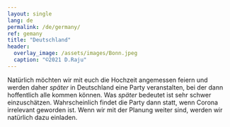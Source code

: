 ```yaml
---
layout: single
lang: de
permalink: /de/germany/
ref: gemany
title: "Deutschland"
header:
  overlay_image: /assets/images/Bonn.jpeg
  caption: "©2021 D.Raju"
---
```


Natürlich möchten wir mit euch die Hochzeit angemessen feiern und werden daher *später* in Deutschland eine Party veranstalten, bei der dann
hoffentlich alle kommen können. Was *später* bedeutet ist sehr schwer einzuschätzen. Wahrscheinlich findet die Party dann statt, wenn Corona irrelevant geworden ist. Wenn wir mit der Planung weiter sind, werden wir natürlich dazu einladen.